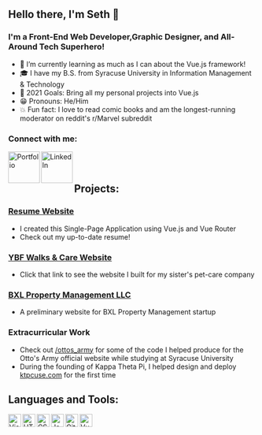 ## Hello there, I'm Seth 👋

### I'm a Front-End Web Developer,Graphic Designer, and All-Around Tech Superhero!

- 🔎  I’m currently learning as much as I can about the Vue.js framework!
- 🎓  I have my B.S. from Syracuse University in Information Management & Technology
- 🎯  2021 Goals: Bring all my personal projects into Vue.js
- 😁  Pronouns: He/Him
- 💥  Fun fact: I love to read comic books and am the longest-running moderator on reddit's r/Marvel subreddit

### Connect with me:

[<img align="left" alt="Portfolio" width="64px" src="https://i.imgur.com/LjDq7YY.png" />][Resume Website]
[<img align="left" alt="LinkedIn" width="64px" src="https://i.imgur.com/TBzP4KS.png" />][Linkedin]

<br />
<br />

## Projects:

### [Resume Website]
- I created this Single-Page Application using Vue.js and Vue Router
- Check out my up-to-date resume!

### [YBF Walks & Care Website]
- Click that link to see the website I built for my sister's pet-care company

### [BXL Property Management LLC]
- A preliminary website for BXL Property Management startup

### Extracurricular Work
- Check out [/ottos_army] for some of the code I helped produce for the Otto's Army official website while studying at Syracuse University
- During the founding of Kappa Theta Pi, I helped design and deploy [ktpcuse.com] for the first time

## Languages and Tools:

<img align="left" alt="Visual Studio Code" width="26px" src="https://cdn0.iconfinder.com/data/icons/social-media-logo-4/32/Social_Media_vs_code_visual_studio_code-512.png" />
<img align="left" alt="HTML5" width="26px" src="https://images.vexels.com/media/users/3/166383/isolated/preview/6024bc5746d7436c727825dc4fc23c22-html-programming-language-icon-by-vexels.png" />
<img align="left" alt="CSS3" width="26px" src="https://i.pinimg.com/originals/eb/7e/20/eb7e20e646f5b7ec9ed4f8f78a5dee8f.png" />
<img align="left" alt="JavaScript" width="26px" src="https://cdn.iconscout.com/icon/free/png-256/javascript-2752148-2284965.png" />
<img align="left" alt="Git" width="26px" src="https://cdn0.iconfinder.com/data/icons/shift-logotypes/32/Github-512.png" />
<img align="left" alt="Vue.js" width= "26px" src="https://cdn3.iconfinder.com/data/icons/logos-and-brands-adobe/512/367_Vuejs-512.png" />

<br />
<br />

[Resume Website]: https://www.sethbenw.com
[Linkedin]: https://www.linkedin.com/in/sethbenw/
[YBF Walks & Care Website]: https://ybfcare.github.io/
[BXL Property Management LLC]: https://www.bxlmgmt.com/
[/ottos_army]: https://github.com/sethbenw/ottos_army
[ktpcuse.com]: https://github.com/nmmoffit-su/OrangeDirections

